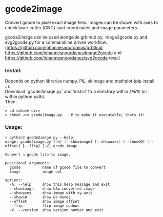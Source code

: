 # gcode2image

Convert gcode to pixel exact image files.
Images can be shown with axes to check laser cutter (CNC) start coordinates and image parameters.

gcode2image can be used alongside grblhud.py, image2gcode.py and svg2gcode.py for a commandline driven workflow. (https://github.com/johannesnoordanus/grblhud, https://github.com/johannesnoordanus/image2gcode and https://github.com/johannesnoordanus/svg2gcode resp.)

### Install:
Depends on python libraries numpy, PIL, skimage and mathplot (pip install ..). </br>
Download 'gcode2image.py' and 'install' to a directory within ```$PATH``` (or within python path).</br>
Then:
```
> cd <above dir>
> chmod u+x gcode2image.py    # to make it executable; thats it!
```
### Usage:
```
> python3 gcode2image.py --help
usage: gcode2image.py [-h] [--showimage] [--showaxes] [--showG0] [--offset] [--flip] [-V] gcode image

Convert a gcode file to image.

positional arguments:
  gcode          name of gcode file to convert
  image          image out

options:
  -h, --help     show this help message and exit
  --showimage    show b&w converted image
  --showaxes     show image with xy-axis
  --showG0       show G0 moves
  --offset       show image offset
  --flip         flip image updown
  -V, --version  show version number and exit
```

